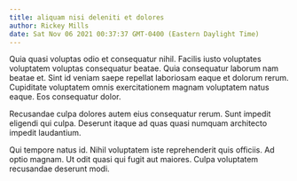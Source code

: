 ```yaml
---
title: aliquam nisi deleniti et dolores
author: Rickey Mills
date: Sat Nov 06 2021 00:37:37 GMT-0400 (Eastern Daylight Time)
---
```

Quia quasi voluptas odio et consequatur nihil. Facilis iusto voluptates voluptatem voluptas consequatur beatae. Quia consequatur laborum nam beatae et. Sint id veniam saepe repellat laboriosam eaque et dolorum rerum. Cupiditate voluptatem omnis exercitationem magnam voluptatem natus eaque. Eos consequatur dolor.

 Recusandae culpa dolores autem eius consequatur rerum. Sunt impedit eligendi qui culpa. Deserunt itaque ad quas quasi numquam architecto impedit laudantium.

 Qui tempore natus id. Nihil voluptatem iste reprehenderit quis officiis. Ad optio magnam. Ut odit quasi qui fugit aut maiores. Culpa voluptatem recusandae deserunt modi.
